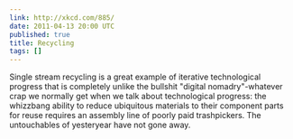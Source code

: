 ```yaml
---
link: http://xkcd.com/885/
date: 2011-04-13 20:00 UTC
published: true
title: Recycling
tags: []
---
```


Single stream recycling is a great example of iterative technological progress that is completely unlike the bullshit "digital nomadry"-whatever crap we normally get when we talk about technological progress: the whizzbang ability to reduce ubiquitous materials to their component parts for reuse requires an assembly line of poorly paid trashpickers. The untouchables of yesteryear have not gone away.
